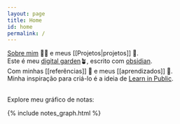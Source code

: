 ```yaml
---
layout: page
title: Home
id: home
permalink: /
---
```


<a class="internal-link" href="/about">Sobre mim</a> 🧑‍💻 e meus [[Projetos|projetos]] 🚧. <br>
Este é meu [digital garden](https://youtu.be/i8EwNnO9Uks)🪴, escrito com [obsidian](https://obsidian.md). <br>
Com minhas [[referências]] 🔗 e meus [[aprendizados]] 🧠. <br>
Minha inspiração para criá-lo é a ideia de [Learn in Public](https://segredo.dev/aprenda-em-publico/). <br><br>

Explore meu gráfico de notas: <br>

{% include notes_graph.html %}

<style>
  .wrapper {
    max-width: 46em;
  }
</style>
